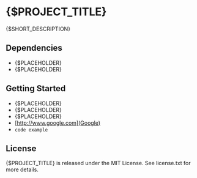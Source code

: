 # {$PROJECT_TITLE}

{$SHORT_DESCRIPTION}

## Dependencies

* {$PLACEHOLDER}
* {$PLACEHOLDER}

## Getting Started

* {$PLACEHOLDER}
* {$PLACEHOLDER}
* {$PLACEHOLDER}
* [http://www.google.com](Google)
* `code example`

## License

{$PROJECT_TITLE} is released under the MIT License. See license.txt for more details.